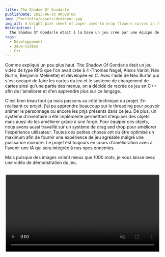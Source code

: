 ```yaml
---
title: The Shadow Of Gondarle
publishDate: 2023-06-30 00:00:00
img: /Portfolio/assets/demineur.jpg
img_alt: A bright pink sheet of paper used to wrap flowers curves in front of rich blue background
description: |
  The Shadow Of Gondarle était à la base un jeu crée par une équipe de 4 développeur en C (Thomas Nagel, Alexis Variot, Néo Burtin, Benjamin Melinette). Avec l'aide de Néo Burtin, j'ai décidé de refaire le jeu en C++ afin de l'améliorer.
tags:
  - Développement
  - Jeux-vidéos
  - C++
---
```


Comme expliqué un peu plus haut. The Shadow Of Gondarle était un jeu vidéo de type RPG que l'on avait crée à 4 (Thomas Nagel, Alexis Variot, Néo Burtin, Benjamin Melinette) et dévelopée en C. Avec l'aide de Néo Burtin qui s'est occupé de faire les cartes du jeu et le système de chargement de cartes ainsi qu'une partie des menus, on a décidé de recrée ce jeu en C++ afin de l'améliorer et d'en apprendre plus sur ce langage.

C'est bien beau tout ça mais passons au côté technique du projet. En réalisant ce projet, j'ai pu apprendre beaucoup sur le threading pour pouvoir animer le personnage ou encore les pnjs présents dans ce jeu. De plus, un système d'inventaire a été implémenté permettant d'équiper des objets mais aussi de les améliorer grâce à une forge. Pour équiper ces objets, nous avons aussi travaillé sur un système de drag and drop pour améliorer l'expérience utilisateur. Toutes ces petites choses ont du être optimisé un maximum afin de fournir une expérience de jeu agréable malgré une puissance moindre. Le projet est toujours en cours d'amélioration avec à l'avenir une IA qui sera intégrée à nos npcs ennemies.

Mais puisque des images valent mieux que 1000 mots, je vous laisse avec une vidéo de démonstration du jeu.

<br>

<center>
  <video controls width = "500" muted = "False">
    <source src="/Portfolio/assets/rpjtek_video.mp4", type="video/mp4">
    <source src="/Portfolio/assets/rpjtek_video.webm", type="video/webm">
  </video>
</center>

